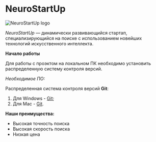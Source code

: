 # NeuroStartUp

![NeuroStartUp logo](https://camo.githubusercontent.com/c6727c717cad1e4820481abb87524f90782445c5/68747470733a2f2f692e696d6775722e636f6d2f495a4f525769492e706e67)

*NeuroStartUp* — динамически развивающийся стартап, специализирующийся на поиске с использованием новейших технологий искусственного интеллекта.

**Начало работы**

Для работы с проэктом на локальном ПК необходимо установить распределенную систему контроля версий.

*Необходимое ПО:*

Распределенная система контроля версий **Git**:
1. Для Windows - [Git](https://git-scm.com/download/win);
1. Для Mac - [Git](https://git-scm.com/download/mac).

**Наши преимущества:**
* Высокая точность поиска
* Высокая скорость поиска
* Низкая цена